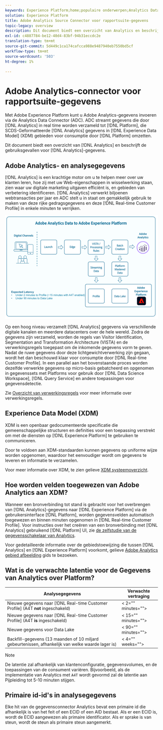 ```yaml
---
keywords: Experience Platform;home;populaire onderwerpen;Analytics Data Connector;analytics;Analytics
solution: Experience Platform
title: Adobe Analytics Source Connector voor rapportsuite-gegevens
topic-legacy: overview
description: Dit document biedt een overzicht van Analytics en beschrijft de gebruiksgevallen voor Analytics-gegevens.
exl-id: c4887784-be12-40d4-83bf-94b31eccdc2e
translation-type: tm+mt
source-git-commit: 5d449c1ca174cafcca988e9487940eb7550bd5cf
workflow-type: tm+mt
source-wordcount: '503'
ht-degree: 1%

---
```


# Adobe Analytics-connector voor rapportsuite-gegevens

Met Adobe Experience Platform kunt u Adobe Analytics-gegevens invoeren via de Analytics Data Connector (ADC). ADC streamt gegevens die door [!DNL Analytics] in real time worden verzameld tot [!DNL Platform], die SCDS-Geformatteerde [!DNL Analytics] gegevens in [!DNL Experience Data Model] (XDM) gebieden voor consumptie door [!DNL Platform] omzetten.

Dit document biedt een overzicht van [!DNL Analytics] en beschrijft de gebruiksgevallen voor [!DNL Analytics]-gegevens.

## Adobe Analytics- en analysegegevens

[!DNL Analytics] is een krachtige motor om u te helpen meer over uw klanten leren, hoe zij met uw Web-eigenschappen in wisselwerking staan, zien waar uw digitale marketing uitgaven efficiënt is, en gebieden van verbetering identificeren. [!DNL Analytics] verwerkt biljoenen webtransacties per jaar en ADC stelt u in staat om gemakkelijk gebruik te maken van deze rijke gedragsgegevens en deze  [!DNL Real-time Customer Profile] in enkele minuten te verrijken.

![](./images/analytics-data-experience-platform.png)

Op een hoog niveau verzamelt [!DNL Analytics] gegevens via verschillende digitale kanalen en meerdere datacenters over de hele wereld. Zodra de gegevens zijn verzameld, worden de regels van Visitor Identification, Segmentation and Transformation Architecture (VISTA) en de verwerkingsregels toegepast om de inkomende gegevens vorm te geven. Nadat de ruwe gegevens door deze lichtgewichtverwerking zijn gegaan, wordt het dan beschouwd klaar voor consumptie door [!DNL Real-time Customer Profile]. In een parallel aan het bovenstaande proces worden dezelfde verwerkte gegevens op micro-basis gebatcheerd en opgenomen in gegevenssets met Platforms voor gebruik door [!DNL Data Science Workspace], [!DNL Query Service] en andere toepassingen voor gegevensdetectie.

Zie [Overzicht van verwerkingsregels](https://docs.adobe.com/content/help/en/analytics/admin/admin-tools/processing-rules/processing-rules.html) voor meer informatie over verwerkingsregels.

## Experience Data Model (XDM)

XDM is een openbaar gedocumenteerde specificatie die gemeenschappelijke structuren en definities voor een toepassing verstrekt om met de diensten op [!DNL Experience Platform] te gebruiken te communiceren.

Door te voldoen aan XDM-standaarden kunnen gegevens op uniforme wijze worden opgenomen, waardoor het eenvoudiger wordt om gegevens te leveren en informatie te verzamelen.

Voor meer informatie over XDM, te zien gelieve [XDM systeemoverzicht](../../../xdm/home.md).

## Hoe worden velden toegewezen van Adobe Analytics aan XDM?

Wanneer een bronverbinding tot stand is gebracht voor het overbrengen van [!DNL Analytics]-gegevens naar [!DNL Experience Platform] via de gebruikersinterface [!DNL Platform], worden gegevensvelden automatisch toegewezen en binnen minuten opgenomen in [!DNL Real-time Customer Profile]. Voor instructies over het creëren van een bronverbinding met [!DNL Analytics] gebruikend [!DNL Platform] UI, zie [de zelfstudie van de gegevensschakelaar van Analytics](../../tutorials/ui/create/adobe-applications/analytics.md).

Voor gedetailleerde informatie over de gebiedstoewijzing die tussen [!DNL Analytics] en [!DNL Experience Platform] voorkomt, gelieve [Adobe Analytics gebied afbeelding](./mapping/analytics.md) gids te bezoeken.

## Wat is de verwachte latentie voor de Gegevens van Analytics over Platform?

| Analysegegevens | Verwachte vertraging |
| -------------- | ---------------- |
| Nieuwe gegevens naar [!DNL Real-time Customer Profile] (A4T **not** ingeschakeld) | &lt; 2=&quot;&quot; minutes=&quot;&quot;> |
| Nieuwe gegevens naar [!DNL Real-time Customer Profile] (A4T **is** ingeschakeld) | &lt; 15=&quot;&quot; minutes=&quot;&quot;> |
| Nieuwe gegevens voor Data Lake | &lt; 90=&quot;&quot; minutes=&quot;&quot;> |
| Backfill-gegevens (13 maanden of 10 miljard gebeurtenissen, afhankelijk van welke waarde lager is) | &lt; 4=&quot;&quot; weeks=&quot;&quot;> |

>[!NOTE]
>
>De latentie zal afhankelijk van klantenconfiguratie, gegevensvolumes, en de toepassingen van de consument variëren. Bijvoorbeeld, als de implementatie van Analytics met `A4T` wordt gevormd zal de latentie aan Pijpleiding tot 5-10 minuten stijgen.

## Primaire id-id&#39;s in analysegegevens

Elke hit van de gegevensconnector Analytics bevat een primaire id die afhankelijk is van het feit of een ECID of een AID bestaat. Als er een ECID is, wordt de ECID aangewezen als primaire identificator. Als er sprake is van steun, wordt de steun als primaire steun aangemerkt.
